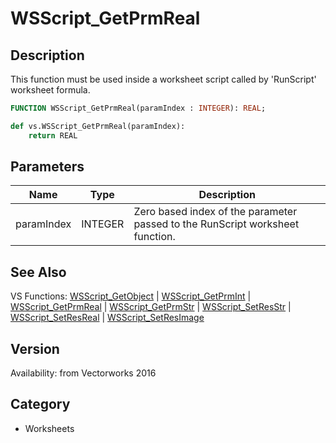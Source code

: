 # WSScript_GetPrmReal

## Description
This function must be used inside a worksheet script called by 'RunScript' worksheet formula.

```pascal
FUNCTION WSScript_GetPrmReal(paramIndex : INTEGER): REAL;
```

```python
def vs.WSScript_GetPrmReal(paramIndex):
    return REAL
```

## Parameters
|Name|Type|Description|
|---|---|---|
|paramIndex|INTEGER|Zero based index of the parameter passed to the RunScript worksheet function.|

## See Also
VS Functions:
[WSScript_GetObject](WSScript_GetObject.md) 
| [WSScript_GetPrmInt](WSScript_GetPrmInt.md) 
| [WSScript_GetPrmReal](WSScript_GetPrmReal.md) 
| [WSScript_GetPrmStr](WSScript_GetPrmStr.md) 
| [WSScript_SetResStr](WSScript_SetResStr.md) 
| [WSScript_SetResReal](WSScript_SetResReal.md) 
| [WSScript_SetResImage](WSScript_SetResImage.md)

## Version
Availability: from Vectorworks 2016

## Category
* Worksheets

